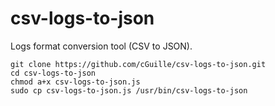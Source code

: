 csv-logs-to-json
================

Logs format conversion tool (CSV to JSON).

    git clone https://github.com/cGuille/csv-logs-to-json.git
    cd csv-logs-to-json
    chmod a+x csv-logs-to-json.js
    sudo cp csv-logs-to-json.js /usr/bin/csv-logs-to-json
